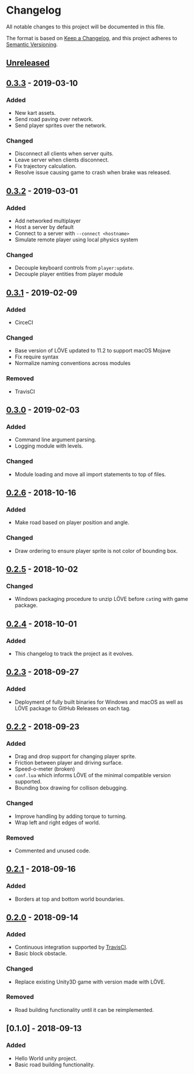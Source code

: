# Changelog
All notable changes to this project will be documented in this file.

The format is based on [Keep a Changelog](https://keepachangelog.com/en/1.0.0/),
and this project adheres to [Semantic Versioning](https://semver.org/spec/v2.0.0.html).

## [Unreleased]

## [0.3.3] - 2019-03-10
### Added
- New kart assets.
- Send road paving over network.
- Send player sprites over the network.

### Changed
- Disconnect all clients when server quits.
- Leave server when clients disconnect.
- Fix trajectory calculation.
- Resolve issue causing game to crash when brake was released.

## [0.3.2] - 2019-03-01
### Added
- Add networked multiplayer
- Host a server by default
- Connect to a server with `--connect <hostname>`
- Simulate remote player using local physics system

### Changed
- Decouple keyboard controls from `player:update`.
- Decouple player entities from player module

## [0.3.1] - 2019-02-09
### Added
- CirceCI

### Changed
- Base version of LÖVE updated to 11.2 to support macOS Mojave
- Fix require syntax
- Normalize naming conventions across modules

### Removed
- TravisCI

## [0.3.0] - 2019-02-03
### Added
- Command line argument parsing.
- Logging module with levels.

### Changed
- Module loading and move all import statements to top of files.

## [0.2.6] - 2018-10-16
### Added
- Make road based on player position and angle.

### Changed
- Draw ordering to ensure player sprite is not color of bounding box.

## [0.2.5] - 2018-10-02
### Changed
- Windows packaging procedure to unzip LÖVE before `cat`ing with game package.

## [0.2.4] - 2018-10-01
### Added
- This changelog to track the project as it evolves.

## [0.2.3] - 2018-09-27
### Added
- Deployment of fully built binaries for Windows and macOS as well as LÖVE
  package to GitHub Releases on each tag.

## [0.2.2] - 2018-09-23
### Added
- Drag and drop support for changing player sprite.
- Friction between player and driving surface.
- Speed-o-meter (broken)
- `conf.lua` which informs LÖVE of the minimal compatible version supported.
- Bounding box drawing for collison debugging.

### Changed
- Improve handling by adding torque to turning.
- Wrap left and right edges of world.

### Removed
- Commented and unused code.

## [0.2.1] - 2018-09-16
### Added
- Borders at top and bottom world boundaries.

## [0.2.0] - 2018-09-14
### Added
- Continuous integration supported by [TravisCI](https://travis-ci.org).
- Basic block obstacle.

### Changed
- Replace existing Unity3D game with version made with LÖVE.

### Removed
- Road building functionality until it can be reimplemented.

## [0.1.0] - 2018-09-13
### Added
- Hello World unity project.
- Basic road building functionality.

[Unreleased]: https://github.com/binaryreveries/FollowMe/compare/v0.3.3...HEAD
[0.3.3]: https://github.com/binaryreveries/FollowMe/compare/v0.3.2...v0.3.3
[0.3.2]: https://github.com/binaryreveries/FollowMe/compare/v0.3.1...v0.3.2
[0.3.1]: https://github.com/binaryreveries/FollowMe/compare/v0.3.0...v0.3.1
[0.3.0]: https://github.com/binaryreveries/FollowMe/compare/v0.2.6...v0.3.0
[0.2.6]: https://github.com/binaryreveries/FollowMe/compare/v0.2.5...v0.2.6
[0.2.5]: https://github.com/binaryreveries/FollowMe/compare/v0.2.4...v0.2.5
[0.2.4]: https://github.com/binaryreveries/FollowMe/compare/v0.2.3...v0.2.4
[0.2.3]: https://github.com/binaryreveries/FollowMe/compare/v0.2.2...v0.2.3
[0.2.2]: https://github.com/binaryreveries/FollowMe/compare/v0.2.1...v0.2.2
[0.2.1]: https://github.com/binaryreveries/FollowMe/compare/v0.2.0...v0.2.1
[0.2.0]: https://github.com/binaryreveries/FollowMe/compare/v0.1.0...v0.2.0
